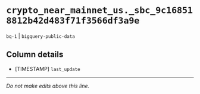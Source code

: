 # `crypto_near_mainnet_us._sbc_9c168518812b42d483f71f3566df3a9e`
`bq-1` | `bigquery-public-data`

## Column details
* [TIMESTAMP] `last_update`

-------------------------------------------------------------------------------
*Do not make edits above this line.*
